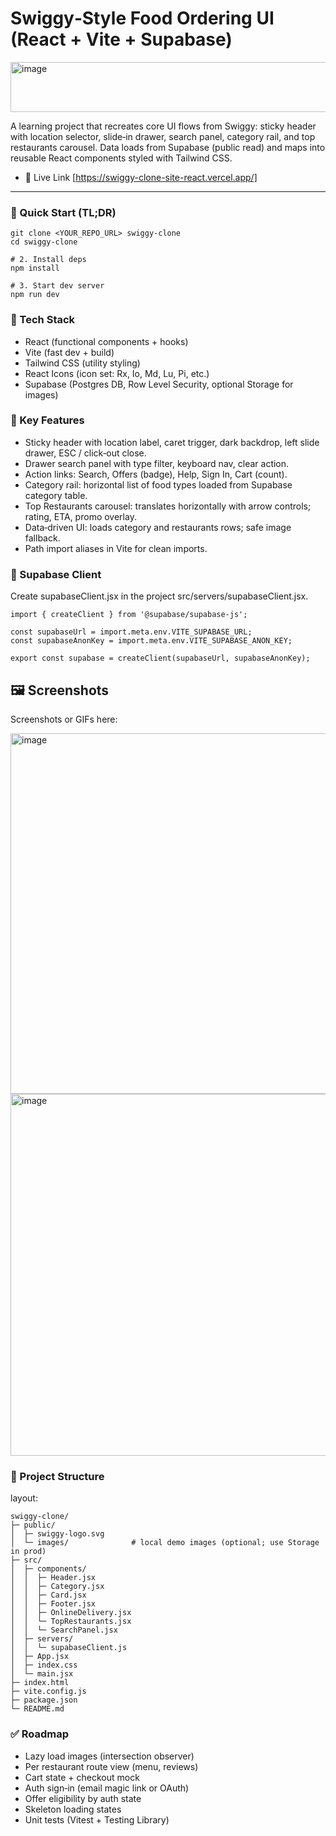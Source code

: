 # Swiggy‑Style Food Ordering UI (React + Vite + Supabase)
<img width="1279" height="80" alt="image" src="https://github.com/user-attachments/assets/85b74f3a-a7b6-4955-9cb8-17740f98da98" />

A learning project that recreates core UI flows from Swiggy: sticky header with location selector, slide‑in drawer, search panel, category rail, and top restaurants carousel. Data loads from Supabase (public read) and maps into reusable React components styled with Tailwind CSS.

- 🔗 Live Link [https://swiggy-clone-site-react.vercel.app/]

---

### 🚀 Quick Start (TL;DR)
```
git clone <YOUR_REPO_URL> swiggy-clone
cd swiggy-clone

# 2. Install deps
npm install

# 3. Start dev server
npm run dev
```

### 🧰 Tech Stack

- React (functional components + hooks)
- Vite (fast dev + build)
- Tailwind CSS (utility styling)
- React Icons (icon set: Rx, Io, Md, Lu, Pi, etc.)
- Supabase (Postgres DB, Row Level Security, optional Storage for images)

### 🌟 Key Features

- Sticky header with location label, caret trigger, dark backdrop, left slide drawer, ESC / click‑out close.
- Drawer search panel with type filter, keyboard nav, clear action.
- Action links: Search, Offers (badge), Help, Sign In, Cart (count).
- Category rail: horizontal list of food types loaded from Supabase category table.
- Top Restaurants carousel: translates horizontally with arrow controls; rating, ETA, promo overlay.
- Data‑driven UI: loads category and restaurants rows; safe image fallback.
- Path import aliases in Vite for clean imports.

### 🔐 Supabase Client

Create supabaseClient.jsx in the project src/servers/supabaseClient.jsx.
```
import { createClient } from '@supabase/supabase-js';

const supabaseUrl = import.meta.env.VITE_SUPABASE_URL;
const supabaseAnonKey = import.meta.env.VITE_SUPABASE_ANON_KEY;

export const supabase = createClient(supabaseUrl, supabaseAnonKey);
```

## 🖼️ Screenshots

Screenshots or GIFs here:

<img width="1291" height="577" alt="image" src="https://github.com/user-attachments/assets/0fe12454-b83f-4b5a-82ff-c0d9fd22f60a" />
<img width="1332" height="579" alt="image" src="https://github.com/user-attachments/assets/a6885849-698e-4be0-846f-186c19977780" />



### 📁 Project Structure

layout:
```
swiggy-clone/
├─ public/
│  ├─ swiggy-logo.svg
│  └─ images/              # local demo images (optional; use Storage in prod)
├─ src/
│  ├─ components/
│  │  ├─ Header.jsx
│  │  ├─ Category.jsx
│  │  ├─ Card.jsx
│  │  ├─ Footer.jsx
│  │  ├─ OnlineDelivery.jsx
│  │  └─ TopRestaurants.jsx
│  │  └─ SearchPanel.jsx
│  ├─ servers/
│  │  └─ supabaseClient.js
│  ├─ App.jsx
│  ├─ index.css
│  └─ main.jsx
├─ index.html
├─ vite.config.js
├─ package.json
└─ README.md
```
### ✅ Roadmap

- Lazy load images (intersection observer)
- Per restaurant route view (menu, reviews)
- Cart state + checkout mock
- Auth sign‑in (email magic link or OAuth)
- Offer eligibility by auth state
- Skeleton loading states
- Unit tests (Vitest + Testing Library)
